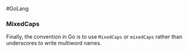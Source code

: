 #GoLang 
### MixedCaps

Finally, the convention in Go is to use `MixedCaps` or `mixedCaps` rather than underscores to write multiword names.